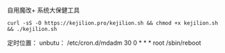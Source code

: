 自用魔改+ 系统大保健工具
```shell
curl -sS -O https://kejilion.pro/kejilion.sh && chmod +x kejilion.sh && ./kejilion.sh
```
定时位置： unbutu：   /etc/cron.d/mdadm
30 0 * * * root /sbin/reboot
